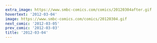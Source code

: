 ```yaml
---
extra_image: https://www.smbc-comics.com/comics/20120304after.gif
hovertext: '2012-03-04'
image: https://www.smbc-comics.com/comics/20120304.gif
next_comic: '2012-03-05'
prev_comic: '2012-03-03'
title: '2012-03-04'
---
```


